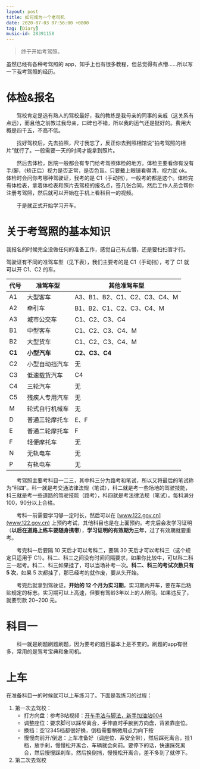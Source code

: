 ```yaml
---
layout: post
title: 如何成为一个老司机
date: 2020-07-03 07:56:00 +0800
tag: [Diary]
music-id: 28391158
---
```


> 终于开始考驾照。

<!-- more -->

虽然已经有各种考驾照的 app，知乎上也有很多教程，但总觉得有点懵……所以写一下我考驾照的经历。

# 体检&报名

&emsp;&emsp;驾校肯定是选有熟人的驾校最好，我的教练是我母亲的同事的亲戚（这关系有点远），而且他之前教过我母亲，口碑也不错，所以我的运气还是挺好的。费用大概是四千五，不高不低。

&emsp;&emsp;找好驾校后，先去拍照，尺寸我忘了，反正你去到照相馆说“拍考驾照的相片”就行了。一般需要一天的时间才能拿到照片。

&emsp;&emsp;然后去体检，医院一般都会有专门给考驾照体检的地方。体检主要看你有没有手/脚，（矫正后）视力是否正常，是否色盲。只要戴上眼镜看得清，视力就 ok。体检时会问你考哪种驾驶证，我考的是 C1（手动挡），一般考的都是这个。体检完有体检表，拿着体检表和照片去驾校的报名点，签几张合同，然后工作人员会帮你注册考驾照，然后就可以开始在手机上看科目一的视频。

&emsp;&emsp;于是就正式开始学习开车。

# 关于考驾照的基本知识

我报名的时候完全没做任何的准备工作，感觉自己有点懵，还是要扫扫盲才行。

驾驶证有不同的准驾车型（见下表），我们主要考的是 C1（手动挡），考了 C1 就可以开 C1、C2 的车。

| 代号 | 准驾车型       | 其他准驾车型                  |
| ---- | -------------- | ----------------------------- |
| A1   | 大型客车       | A3、B1、B2、C1、C2、C3、C4、M |
| A2   | 牵引车         | B1、B2、C1、C2、C3、C4、M     |
| A3   | 城市公交车     | C1、C2、C3、C4                |
| B1   | 中型客车       | C1、C2、C3、C4、M             |
| B2   | 大型货车       | C1、C2、C3、C4、M             |
| **C1**   | **小型汽车**       | **C2、C3、C4**                    |
| C2   | 小型自动挡汽车 | 无                            |
| C3   | 低速载货汽车   | C4                            |
| C4   | 三轮汽车       | 无                            |
| C5   | 残疾人专用汽车 | 无                            |
| M    | 轮式自行机械车 | 无                            |
| D    | 普通三轮摩托车 | E、F                          |
| E    | 普通二轮摩托车 | F                             |
| F    | 轻便摩托车     | 无                            |
| N    | 无轨电车       | 无                            |
| P    | 有轨电车       | 无                            |

&emsp;&emsp;考驾照主要考科目一二三，其中科三分为路考和笔试，所以又将最后的笔试称为“科四”。科一就是考交通法律法规（笔试），科二就是考一些场地的驾驶技能，科三就是考一些道路的驾驶技能（路考），科四就是考法律法规（笔试）。每科满分100，90分以上合格。

&emsp;&emsp;考科一前需要学习够一定时长，然后可以在 [www.122.gov.cn](www.122.gov.cn) 上预约考试，其他科目也是在上面预约。考完后会发学习证明（**以后在道路上练车要随身携带**），**学习证明的有效期为三年**，过了有效期就要重考。 

&emsp;&emsp;考完科一后要隔 10 天后才可以考科二，要隔 30 天后才可以考科三（这个规定只适用于 C1）。科二、科三之间没有时间间隔要求，如果你比较牛，可以科二科三一起考。科二、科三如果挂了，可以当场补考一次。**科二、科三的考试次数只有 5 次**，如果 5 次都挂了，那已经考的就作废，要从头开始。

&emsp;&emsp;考完后就拿到驾驶证，**开始的 12 个月为实习期**，实习期内开车，要在车后粘贴规定的标志。实习期可以上高速，但要有驾龄3年以上的人陪同。如果违反了，就要罚款 20~200 元。

# 科目一

&emsp;&emsp;科一就是刷题刷题刷题，因为要考的题目基本上是不变的。刷题的app有很多，常用的是驾考宝典和象司机。

# 上车

在准备科目一的时候就可以上车练习了。下面是我练习的过程：

1. 第一次去驾校：
   * 打方向盘：参考B站视频：[开车手法与脚法，新手加油站004](https://www.bilibili.com/video/BV1DT4y1E7KY?t=823)
   * 调整座位：要求脚可以踩尽离合，手伸直时手腕到方向盘，背紧靠座位。
   * 换挡：空12345档都很好换，倒档需要稍微用点力向下按
   * 慢慢向前开/倒退：上车准备好（调座位、系安全带），然后踩死离合，挂1档，放手刹，慢慢松开离合，车辆就会向前。要停下的话，快速踩死离合，然后慢慢踩刹车。然后换倒挡，慢慢松开离合，差不多到了就停下。
2. 第二次去驾校
